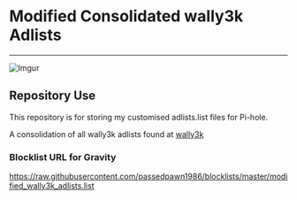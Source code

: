 # Modified Consolidated wally3k Adlists

----------
![Imgur](https://i.imgur.com/Bflk834.png)

## Repository Use

This repository is for storing my customised adlists.list files for Pi-hole.

A consolidation of all wally3k adlists found at [wally3k](https://firebog.net/)

### Blocklist URL for Gravity

https://raw.githubusercontent.com/passedpawn1986/blocklists/master/modified_wally3k_adlists.list
